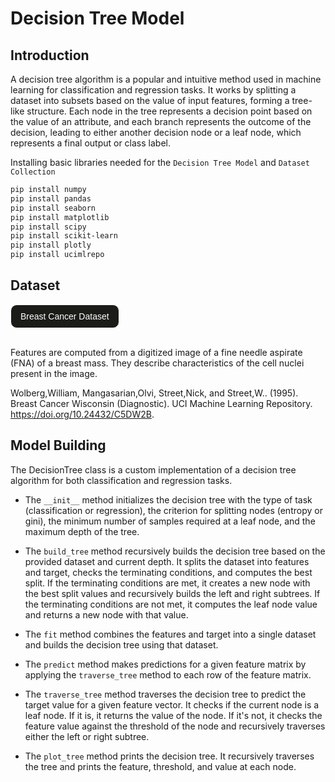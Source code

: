 # Decision Tree Model
## Introduction
A decision tree algorithm is a popular and intuitive method used in machine learning for classification and regression tasks. It works by splitting a dataset into subsets based on the value of input features, forming a tree-like structure. Each node in the tree represents a decision point based on the value of an attribute, and each branch represents the outcome of the decision, leading to either another decision node or a leaf node, which represents a final output or class label.

Installing basic libraries needed for the `Decision Tree Model` and `Dataset Collection`
```bash
pip install numpy
pip install pandas
pip install seaborn
pip install matplotlib
pip install scipy
pip install scikit-learn
pip install plotly
pip install ucimlrepo
``` 

## Dataset
<a href="https://archive.ics.uci.edu/dataset/17/breast+cancer+wisconsin+diagnostic" target="_blank">
    <button style='background-color: #1b1c18;
        border: 1px solid white;
        border-radius: 10px;
        color: white;
        padding: 10px 15px;
        text-align: center;
        text-decoration: none;
        font-size: 14px;
        margin-bottom: 1rem;
        cursor: pointer;'>
        Breast Cancer Dataset
    </button>
</a>

Features are computed from a digitized image of a fine needle aspirate (FNA) of a breast mass.  They describe characteristics of the cell nuclei present in the image.

Wolberg,William, Mangasarian,Olvi, Street,Nick, and Street,W.. (1995). Breast Cancer Wisconsin (Diagnostic). UCI Machine Learning Repository. https://doi.org/10.24432/C5DW2B.

## Model Building
The DecisionTree class is a custom implementation of a decision tree algorithm for both classification and regression tasks.

- The `__init__` method initializes the decision tree with the type of task (classification or regression), the criterion for splitting nodes (entropy or gini), the minimum number of samples required at a leaf node, and the maximum depth of the tree.

- The `build_tree` method recursively builds the decision tree based on the provided dataset and current depth. It splits the dataset into features and target, checks the terminating conditions, and computes the best split. If the terminating conditions are met, it creates a new node with the best split values and recursively builds the left and right subtrees. If the terminating conditions are not met, it computes the leaf node value and returns a new node with that value.

- The `fit` method combines the features and target into a single dataset and builds the decision tree using that dataset.

- The `predict` method makes predictions for a given feature matrix by applying the `traverse_tree` method to each row of the feature matrix.

- The `traverse_tree` method traverses the decision tree to predict the target value for a given feature vector. It checks if the current node is a leaf node. If it is, it returns the value of the node. If it's not, it checks the feature value against the threshold of the node and recursively traverses either the left or right subtree.

- The `plot_tree` method prints the decision tree. It recursively traverses the tree and prints the feature, threshold, and value at each node.

